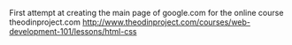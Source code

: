 First attempt at creating the main page of google.com for the online course theodinproject.com
http://www.theodinproject.com/courses/web-development-101/lessons/html-css